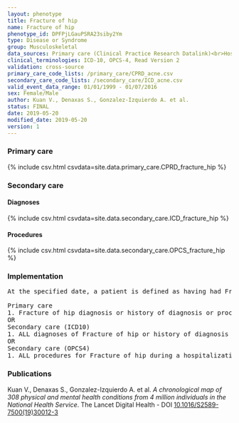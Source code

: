 ```yaml
---
layout: phenotype
title: Fracture of hip
name: Fracture of hip
phenotype_id: DPFPjLGauPSRA23siby2Ym 
type: Disease or Syndrome
group: Musculoskeletal
data_sources: Primary care (Clinical Practice Research Datalink)<br>Hospitalizations (Hospital Episode Statistics) 
clinical_terminologies: ICD-10, OPCS-4, Read Version 2 
validation: cross-source
primary_care_code_lists: /primary_care/CPRD_acne.csv
secondary_care_code_lists: /secondary_care/ICD_acne.csv
valid_event_data_range: 01/01/1999 - 01/07/2016
sex: Female/Male
author: Kuan V., Denaxas S., Gonzalez-Izquierdo A. et al.
status: FINAL
date: 2019-05-20
modified_date: 2019-05-20
version: 1
---
```

### Primary care 
{% include csv.html csvdata=site.data.primary_care.CPRD_fracture_hip %}
### Secondary care 
#### Diagnoses 
{% include csv.html csvdata=site.data.secondary_care.ICD_fracture_hip %}
#### Procedures 
{% include csv.html csvdata=site.data.secondary_care.OPCS_fracture_hip %}
### Implementation 
<pre>At the specified date, a patient is defined as having had Fracture of hip IF they meet the criteria for any of the following on or before the specified date. The earliest date on which the individual meets any of the following criteria on or before the specified date is defined as the first event date:

Primary care
1. Fracture of hip diagnosis or history of diagnosis or procedure during a consultation 
OR
Secondary care (ICD10)
1. ALL diagnoses of Fracture of hip or history of diagnosis during a hospitalization
OR
Secondary care (OPCS4)
1. ALL procedures for Fracture of hip during a hospitalization</pre> 
 
### Publications 
Kuan V., Denaxas S., Gonzalez-Izquierdo A. et al. _A chronological map of 308 physical and mental health conditions from 4 million individuals in the National Health Service_. The Lancet Digital Health - DOI <a href='https://www.thelancet.com/journals/landig/article/PIIS2589-7500(19)30012-3/fulltext'>10.1016/S2589-7500(19)30012-3</a>